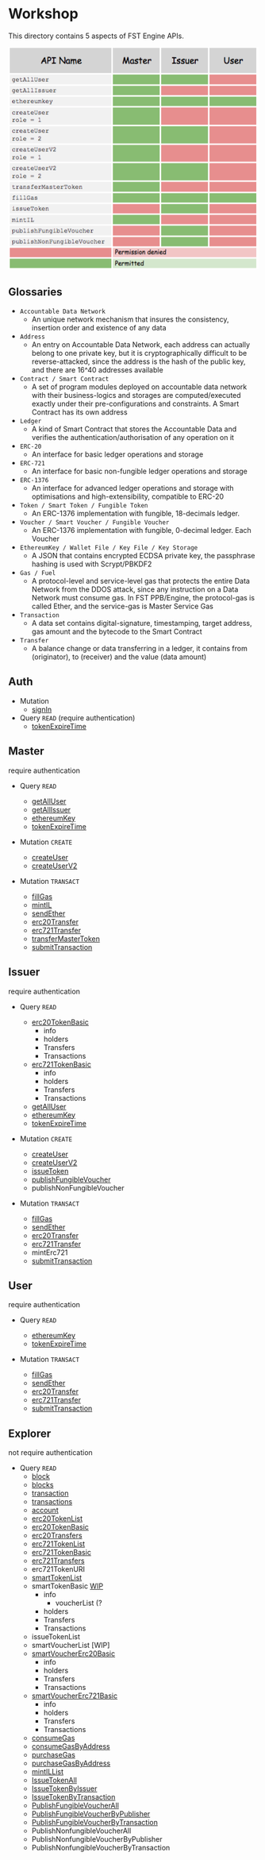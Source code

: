 # Workshop
This directory contains 5 aspects of FST Engine APIs.

![permission](/Workshop/images/permission.png)

## Glossaries

- `Accountable Data Network`
  - An unique network mechanism that insures the consistency, insertion order and existence of any data
- `Address`
  - An entry on Accountable Data Network, each address can actually belong to one private key, but it is cryptographically difficult to be reverse-attacked, since the address is the hash of the public key, and there are 16^40 addresses available
- `Contract / Smart Contract`
  - A set of program modules deployed on accountable data network with their business-logics and storages are computed/executed exactly under their pre-configurations and constraints. A Smart Contract has its own address
- `Ledger`
  - A kind of Smart Contract that stores the Accountable Data and verifies the authentication/authorisation of any operation on it
- `ERC-20`
  - An interface for basic ledger operations and storage
- `ERC-721`
  - An interface for basic non-fungible ledger operations and storage
- `ERC-1376`
  - An interface for advanced ledger operations and storage with optimisations and high-extensibility, compatible to ERC-20
- `Token / Smart Token / Fungible Token`
  - An ERC-1376 implementation with fungible, 18-decimals ledger.
- `Voucher / Smart Voucher / Fungible Voucher`
  - An ERC-1376 implementation with fungible, 0-decimal ledger. Each Voucher
- `EthereumKey / Wallet File / Key File / Key Storage`
  - A JSON that contains encrypted ECDSA private key, the passphrase hashing is used with Scrypt/PBKDF2
- `Gas / Fuel`
  - A protocol-level and service-level gas that protects the entire Data Network from the DDOS attack, since any instruction on a Data Network must consume gas. In FST PPB/Engine, the protocol-gas is called Ether, and the service-gas is Master Service Gas
- `Transaction`
  - A data set contains digital-signature, timestamping, target address, gas amount and the bytecode to the Smart Contract
- `Transfer`
  - A balance change or data transferring in a ledger, it contains from (originator), to (receiver) and the value (data amount)

## Auth
- Mutation
  - [signIn](/Workshop/signin/signIn.md)
- Query `READ` (require authentication)
  - [tokenExpireTime](/Workshop/engine/tokenExpireTime.md)

## Master
require authentication
- Query `READ`
  - [getAllUser](/Workshop/engine/getAllUser.md)
  - [getAllIssuer](/Workshop/engine/getAllIssuer.md)
  - [ethereumKey](/Workshop/engine/ethereumKey.md)
  - [tokenExpireTime](/Workshop/engine/tokenExpireTime.md)

- Mutation `CREATE`
  - [createUser](/Workshop/engine/createUser.md)
  - [createUserV2](/Workshop/engine/createUserV2.md)

- Mutation `TRANSACT`
  - [fillGas](/Workshop/engine/fillGas.md)
  - [mintIL](/Workshop/engine/mintIL.md)
  - [sendEther](/Workshop/engine/sendEther.md)
  - [erc20Transfer](/Workshop/engine/erc20Transfer.md)
  - [erc721Transfer](/Workshop/engine/erc721Transfer.md)
  - [transferMasterToken](/Workshop/engine/transferMasterToken.md)
  - [submitTransaction](/Workshop/engine/submitTransaction.md)


## Issuer
require authentication
- Query `READ`
  - [erc20TokenBasic](/Workshop/explorer/erc20TokenBasic.md)
    - info
    - holders
    - Transfers
    - Transactions
  - [erc721TokenBasic](/Workshop/explorer/erc721TokenBasic.md)
    - info
    - holders
    - Transfers
    - Transactions
  - [getAllUser](/Workshop/engine/getAllUser.md)
  - [ethereumKey](/Workshop/engine/ethereumKey.md)
  - [tokenExpireTime](/Workshop/engine/tokenExpireTime.md)

- Mutation `CREATE`
  - [createUser](/Workshop/engine/createUser.md)
  - [createUserV2](/Workshop/engine/createUserV2.md)
  - [issueToken](/Workshop/engine/issueToken.md)
  - [publishFungibleVoucher](/Workshop/engine/publishFungibleVoucher.md)
  - publishNonFungibleVoucher

- Mutation `TRANSACT`
  - [fillGas](/Workshop/engine/fillGas.md)
  - [sendEther](/Workshop/engine/sendEther.md)
  - [erc20Transfer](/Workshop/engine/erc20Transfer.md)
  - [erc721Transfer](/Workshop/engine/erc721Transfer.md)
  - mintErc721
  - [submitTransaction](/Workshop/engine/submitTransaction.md)


## User
require authentication
- Query `READ`
  - [ethereumKey](/Workshop/engine/ethereumKey.md)
  - [tokenExpireTime](/Workshop/engine/tokenExpireTime.md)

- Mutation `TRANSACT`
  - [fillGas](/Workshop/engine/fillGas.md)
  - [sendEther](/Workshop/engine/sendEther.md)
  - [erc20Transfer](/Workshop/engine/erc20Transfer.md)
  - [erc721Transfer](/Workshop/engine/erc721Transfer.md)
  - [submitTransaction](/Workshop/engine/submitTransaction.md)


## Explorer
not require authentication
- Query `READ`
  - [block](/Workshop/explorer/block.md)
  - [blocks](/Workshop/explorer/blocks.md)
  - [transaction](/Workshop/explorer/transaction.md)
  - [transactions](/Workshop/explorer/transactions.md)
  - [account](/Workshop/explorer/account.md)
  - [erc20TokenList](/Workshop/explorer/erc20TokenList.md)
  - [erc20TokenBasic](/Workshop/explorer/erc20TokenBasic.md)
  - [erc20Transfers](/Workshop/explorer/erc20Transfers.md)
  - [erc721TokenList](/Workshop/explorer/erc721TokenList.md)
  - [erc721TokenBasic](/Workshop/explorer/erc721TokenBasic.md)
  - [erc721Transfers](/Workshop/explorer/erc721Transfers.md)
  - erc721TokenURI
  - [smartTokenList](/Workshop/explorer/smartTokenList.md)
  - smartTokenBasic [WIP](/Workshop/explorer/smartTokenBasic.md)
    - info
      - voucherList (?
    - holders
    - Transfers
    - Transactions
  - issueTokenList
  - smartVoucherList [WIP]
  - [smartVoucherErc20Basic](/Workshop/explorer/smartVoucherErc20Basic.md)
    - info
    - holders
    - Transfers
    - Transactions
  - [smartVoucherErc721Basic](/Workshop/explorer/smartVoucherErc721Basic.md)
    - info
    - holders
    - Transfers
    - Transactions
  - [consumeGas](/Workshop/explorer/consumeGas.md)
  - [consumeGasByAddress](/Workshop/explorer/consumeGasByAddress.md)
  - [purchaseGas](/Workshop/explorer/purchaseGas.md)
  - [purchaseGasByAddress](/Workshop/explorer/purchaseGasByAddress.md)
  - [mintILList](/Workshop/explorer/mintILList.md)
  - [IssueTokenAll](/Workshop/explorer/IssueTokenAll.md)
  - [IssueTokenByIssuer](/Workshop/explorer/IssueTokenByIssuer.md)
  - [IssueTokenByTransaction](/Workshop/explorer/IssueTokenByTransaction.md)
  - [PublishFungibleVoucherAll](/Workshop/explorer/PublishFungibleVoucherAll.md)
  - [PublishFungibleVoucherByPublisher](/Workshop/explorer/PublishFungibleVoucherByPublisher.md)
  - [PublishFungibleVoucherByTransaction](/Workshop/explorer/PublishFungibleVoucherByTransaction.md)
  - PublishNonfungibleVoucherAll
  - PublishNonfungibleVoucherByPublisher
  - PublishNonfungibleVoucherByTransaction

